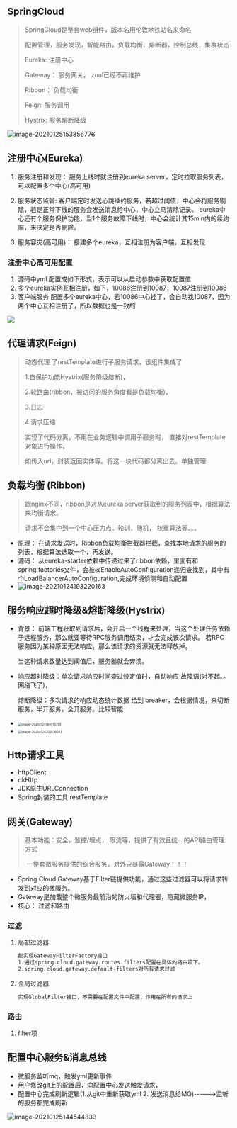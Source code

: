## SpringCloud

>SpringCloud是整套web组件，版本名用伦敦地铁站名来命名
>
>配置管理，服务发现，智能路由，负载均衡，熔断器，控制总线，集群状态
>
>Eureka: 注册中心
>
>Gateway： 服务网关， zuul已经不再维护
>
>Ribbon： 负载均衡
>
>Feign: 服务调用
>
>Hystrix: 服务熔断降级

![image-20210125153856776](https://yljnote.oss-cn-hangzhou.aliyuncs.com/2021-01-25-073857.png)

## 注册中心(Eureka)

1. 服务注册和发现： 服务上线时就注册到eureka server，定时拉取服务列表，可以配置多个中心(高可用)

2. 服务状态监管: 客户端定时发送心跳续约服务，若超过阈值，中心会将服务剔除，若是正常下线的服务会发送消息给中心，中心立马清除记录。 eureka中心还有个服务保护功能，当1个服务故障下线时，中心会统计其15min内的续约率，来决定是否剔除。

3. 服务容灾(高可用)： 搭建多个eureka，互相注册为客户端，互相发现

    

### 注册中心高可用配置

1. 源码中yml 配置成如下形式，表示可以从启动参数中获取配置值
2. 多个eureka实例互相注册，如下，10086注册到10087，10087注册到10086
3. 客户端服务 配置多个eureka中心，若10086中心挂了，会自动找10087，因为两个中心互相注册了，所以数据也是一致的

![](https://yljnote.oss-cn-hangzhou.aliyuncs.com/2021-01-24-100936.png)



## 代理请求(Feign)

>动态代理 了restTemplate进行子服务请求，该组件集成了 
>
>1.自保护功能Hystrix(服务降级熔断)，
>
>2.软路由(ribbon，被访问的服务角度看是负载均衡)， 
>
>3.日志
>
>4.请求压缩
>
>实现了代码分离，不用在业务逻辑中调用子服务时， 直接对restTemplate对象进行操作，
>
>如传入url，封装返回实体等。将这一块代码都分离出去。单独管理

## 负载均衡 (Ribbon)

>跟nginx不同，ribbon是对从eureka server获取到的服务列表中，根据算法来均衡请求。
>
>请求不会集中到一个中心压力点。轮训，随机， 权重算法等。。。

- 原理： 在请求发送时，Ribbon负载均衡拦截器拦截，查找本地请求的服务的列表，根据算法选取一个，再发送。
- 源码： 从eureka-starter依赖中传递过来了ribbon依赖，里面有和spring.factories文件，会被@EnableAutoConfiguration递归查找到，其中有个LoadBalancerAutoConfiguration,完成环境侦测和自动配置
- ![image-20210124193220163](https://yljnote.oss-cn-hangzhou.aliyuncs.com/2021-01-24-113220.png)

## 服务响应超时降级&熔断降级(Hystrix)

- 背景： 前端工程获取到请求后，会开启一个线程来处理，当这个处理任务依赖于远程服务，那么就要等待RPC服务调用结束，才会完成该次请求。 若RPC服务因为某种原因无法响应，那么该请求的资源就无法释放掉。

    当这种请求数量达到阈值后，服务器就会奔溃。

- 响应超时降级：单次请求响应时间查过设定值时，自动响应 故障语(对不起。。网络飞了)，

    熔断降级：多次请求的响应动态统计数据 给到 breaker，会根据情况，来切断服务，半开服务，全开服务。比较智能

- <img src="https://yljnote.oss-cn-hangzhou.aliyuncs.com/2021-01-24-114916.png" alt="image-20210124194915755" style="zoom:50%;" />

- <img src="https://yljnote.oss-cn-hangzhou.aliyuncs.com/2021-01-24-121836.png" alt="image-20210124201836022" style="zoom: 50%;" />

## Http请求工具

- httpClient
- okHttp
- JDK原生URLConnection
- Spring封装的工具 restTemplate







## 网关(Gateway)

> 基本功能：安全，监控/埋点， 限流等，提供了有效且统一的API路由管理方式
>
> ​	一整套微服务提供的综合服务，对外只暴露Gateway！！！

- Spring Cloud Gateway基于Filter链提供功能，通过这些过滤器可以将请求转发到对应的微服务。
- Gateway是加载整个微服务最前沿的防火墙和代理器，隐藏微服务IP，
- 核心： 过滤和路由

### 过滤

1. 局部过滤器

    ```sh
    都实现GatewayFilterFactory接口
    1.通过spring.cloud.gateway.routes.filters配置在具体的路由项下。
    2.spring.cloud.gateway.default-filters对所有请求过滤
    ```

2. 全局过滤器

    ```sh
    实现GlobalFilter接口，不需要在配置文件中配置，作用在所有的请求上
    ```

### 路由

1. filter项

## 配置中心服务&消息总线

- 微服务监听mq，触发yml更新事件
- 用户修改git上的配置后，向配置中心发送触发请求，
- 配置中心完成刷新逻辑(1.从git中重新获取yml  2. 发送消息给MQ)----->监听的服务都完成刷新

![image-20210125144544833](https://yljnote.oss-cn-hangzhou.aliyuncs.com/2021-01-25-064545.png)



